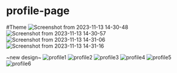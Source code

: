 # profile-page

#Theme
![Screenshot from 2023-11-13 14-30-48](https://github.com/afrikhana/profile-page/assets/126652969/4afca916-f3cc-49c5-ad88-8fbc257cf3db)
![Screenshot from 2023-11-13 14-30-57](https://github.com/afrikhana/profile-page/assets/126652969/960aafa3-803b-46c7-b52c-5979c1c6dbfc)
![Screenshot from 2023-11-13 14-31-06](https://github.com/afrikhana/profile-page/assets/126652969/fd0732bf-b3d9-4a15-950f-ef8d58f7c44d)
![Screenshot from 2023-11-13 14-31-16](https://github.com/afrikhana/profile-page/assets/126652969/58e65cc0-99c7-4a66-987c-06f4edebd8cc)

~new design~
![profile1](https://github.com/afrikhana/profile-page/assets/126652969/e0e6b7cf-f939-4a7a-aa28-b1fe5c9a9ed5)
![profile2](https://github.com/afrikhana/profile-page/assets/126652969/16b586b3-eb8e-4d75-9d63-50bc5faae80a)
![profile3](https://github.com/afrikhana/profile-page/assets/126652969/3219d8ee-4c70-44a7-934c-6bd5751c0f1c)
![profile4](https://github.com/afrikhana/profile-page/assets/126652969/3d312590-d68a-4c7b-ae02-0c882696428b)
![profile5](https://github.com/afrikhana/profile-page/assets/126652969/4205d294-9e3d-4958-b554-dc036c9c722e)
![profile6](https://github.com/afrikhana/profile-page/assets/126652969/d2a10a2e-ac36-494e-90f2-335a35134b05)
